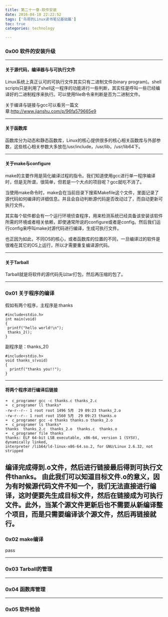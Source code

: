 ```yaml
---
title: 第二十一章-软件安装
date: 2016-04-10 22:22:52
tags: ['鸟哥的Linux读书笔记基础篇']
toc: true
categories: technology

---
```

### 0x00 软件的安装升级

---
#### 关于源代码，编译器与与可执行文件
Linux系统上真正认可的可执行文件其实只有二进制文件(binary program)。shell scripts只是利用了shell这一程序的功能进行一些判断，其实任是呼叫一些已经编译好的二进制程序来执行。可以使用file命令来判断是否为二进制文件。

关于编译与链接与gcc可以看另一篇文章:http://www.jianshu.com/p/96fa579665e9

---
#### 关于函数库
函数库分为动态和静态函数库，Linux的核心提供很多的核心相关函数库与外部参数，这些核心相关参数大多放在/usr/include，/usr/lib，/usr/lib64下。

---
#### 关于make与configure
make的主要作用是简化编译过程的指令。我们知道使用gcc进行单一程序编译时，但是无所谓，很简单，但若是一个大点的项目呢？gcc就吃不消了。

当使用make命令时，make会在当前目录下搜索Makefile这个文件，里面记录了源代码如何编译的详细信息。并且会自动判断源代码是否改动过了，而自动更新可执行文件。

其实每个软件都会有一个运行环境侦查程序，用来检测系统已经具备该安装该软件所需的环境或者相关依赖，即使通常所说的configure或者是config。然后我们运行config来呼叫make对源代码进行编译，生成可执行文件。 

也正因为如此，不同OS的核心，或者函数库的位置的不同，一旦编译过的软件是很难在其它的OS上运行，所以才需要重复编译源代码。


---
#### 关于Tarball
Tarball就是将软件的源代码先以tar打包，然后再压缩的包了。

---
### 0x01 关于程序的编译

假如有两个程序，主程序是:thanks
```
#include<stdio.h>
int main(void)
{
 printf("hello world!\n");
 thanks_2();
}
```

副程序是：thanks_2()
```
#include<stdio.h>
void thanks_s(void)
{
  printf("thanks you!!");
}
```
----
#### 将两个程序进行编译后链接
```
➜  c_programer gcc -c thanks.c thanks_2.c 
➜  c_programer ll thanks*                       
-rw-r--r-- 1 root root 1496 5月  29 09:23 thanks_2.o
-rw-r--r-- 1 root root 1560 5月  29 09:23 thanks.o
➜  c_programer gcc -o thanks thanks.o thanks_2.o
➜  c_programer ls thanks*
thanks  thanks_2.c  thanks_2.o  thanks.c  thanks.o
➜  c_programer file thanks
thanks: ELF 64-bit LSB executable, x86-64, version 1 (SYSV), dynamically linked, 
interpreter /lib64/ld-linux-x86-64.so.2, for GNU/Linux 2.6.32, not stripped
```
编译完成得到.o文件，然后进行链接最后得到可执行文件thanks。
由此我们可以知道目标文件.o的意义，因为有时候源代码文件不知一个，我们无法直接进行编译，这时便要先生成目标文件，然后在链接成为可执行文件。此外，当某个源文件更新后也不需要从新编译整个项目，而是只需要编译该个源文件，然后再链接就行。
---
### 0x02 make编译
pass

---
### 0x03 Tarball的管理

---
### 0x04 函数库管理

---
### 0x05 软件检验


